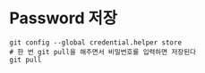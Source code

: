 # Password 저장
```
git config --global credential.helper store
# 한 번 git pull을 해주면서 비밀번호를 입력하면 저장된다
git pull
```